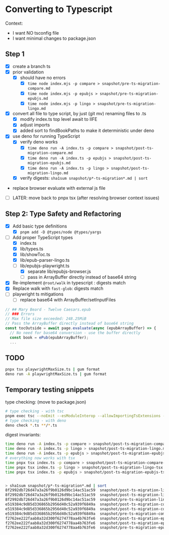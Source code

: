 # Converting to Typescript

Context:

- I want NO tsconfig file
- I want minimal changes to package.json

## Step 1

- [x] create a branch ts
- [x] prior validation
  - [x] should have no errors
    - [x] `time node index.mjs -p compare > snapshot/pre-ts-migration-compare.md`
    - [x] `time node index.mjs -p epubjs > snapshot/pre-ts-migration-epubjs.md`
    - [x] `time node index.mjs -p lingo > snapshot/pre-ts-migration-lingo.md`
- [x] convert all file to type script, by just (git mv) renaming files to .ts
  - [x] modify index.ts top level await to IIFE
  - [x] adjust imports
  - [x] added sort to findBookPaths to make it deterministic under deno
- [x] use deno for running TypeScript
  - [x] verify deno works
    - [x] `time deno run -A index.ts -p compare > snapshot/post-ts-migration-compare.md`
    - [x] `time deno run -A index.ts -p epubjs > snapshot/post-ts-migration-epubjs.md`
    - [x] `time deno run -A index.ts -p lingo > snapshot/post-ts-migration-lingo.md`
  - [x] verify digests: `sha1sum snapshot/p*-ts-migration*.md | sort`
- replace browser evaluate with external js file
- [ ] LATER: move back to pnpx tsx (after resolving browser context issues)

## Step 2: Type Safety and Refactoring

- [x] Add basic type definitions
  - [x] `pnpm add -D @types/node @types/yargs`
- [ ] Add proper TypeScript types
  - [x] index.ts
  - [x] lib/types.ts
  - [x] lib/showToc.ts
  - [x] lib/epub-parser-lingo.ts
  - [ ] lib/epubjs-playwright.ts
    - [x] separate lib/epubjs-browser.js
    - [ ] pass in ArrayBuffer directly instead of base64 string
- [x] Re-implement `@root/walk` in typescript : digests match
- [x] Replace walk with `fast-glob`: digests match
- [ ] playwright ts mitigations
  - [ ] replace base64 with ArrayBuffer/setInputFiles

```js
// ## Mary Beard - Twelve Caesars.epub
// ### Errors
// Max file size exceeded: 248.25MiB
// Pass the ArrayBuffer directly instead of base64 string
const tocOutside = await page.evaluate(async (epubArrayBuffer) => {
  // No need for base64 conversion - use the buffer directly
  const book = ePub(epubArrayBuffer);
  ...
```

## TODO

```bash
pnpx tsx playwrightMaxSize.ts | gum format
deno run -A playwrightMaxSize.ts | gum format
```

## Temporary testing snippets

type checking: (move to package.json)

```bash
# type checking - with tsc
pnpm exec tsc --noEmit --esModuleInterop --allowImportingTsExtensions --downlevelIteration --target es2015 --moduleResolution node lib/*.ts *.ts
# type checking - with deno
deno check *.ts **/*.ts 
```

digest invariants:

```bash
time deno run -A index.ts -p compare > snapshot/post-ts-migration-compare.md # 697.771s
time deno run -A index.ts -p lingo > snapshot/post-ts-migration-lingo.md # 474.263s
time deno run -A index.ts -p epubjs > snapshot/post-ts-migration-epubjs.md # 200.668s
# everything now works with tsx
time pnpx tsx index.ts -p compare > snapshot/post-ts-migration-compare-tsx.md # 278.498s
time pnpx tsx index.ts -p lingo > snapshot/post-ts-migration-lingo-tsx.md # 107.413s
time pnpx tsx index.ts -p epubjs > snapshot/post-ts-migration-epubjs-tsx.md # 189.700s


> sha1sum snapshot/p*-ts-migration*.md | sort
8f2992db726d47a3a26f9b0126d9bc14ac51ac59  snapshot/post-ts-migration-lingo-tsx.md
8f2992db726d47a3a26f9b0126d9bc14ac51ac59  snapshot/post-ts-migration-lingo.md
8f2992db726d47a3a26f9b0126d9bc14ac51ac59  snapshot/pre-ts-migration-lingo.md
e519384c9d85d336865b2956d40c52a939f6849a  snapshot/post-ts-migration-compare-tsx.md
e519384c9d85d336865b2956d40c52a939f6849a  snapshot/post-ts-migration-compare.md
e519384c9d85d336865b2956d40c52a939f6849a  snapshot/pre-ts-migration-compare.md
f2762ee222faab8a32d300f6274778aa4b763fe6  snapshot/post-ts-migration-epubjs-tsx.md
f2762ee222faab8a32d300f6274778aa4b763fe6  snapshot/post-ts-migration-epubjs.md
f2762ee222faab8a32d300f6274778aa4b763fe6  snapshot/pre-ts-migration-epubjs.mds
```

